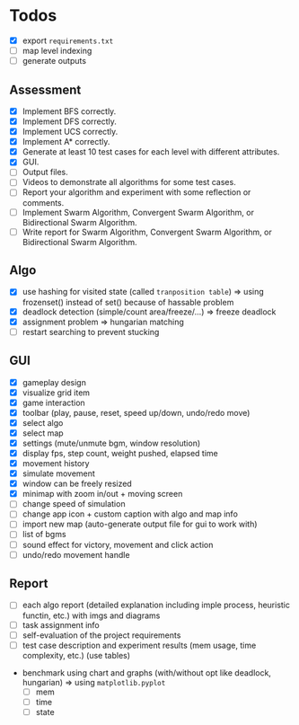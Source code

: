 # Todos

- [x] export `requirements.txt`
- [ ] map level indexing
- [ ] generate outputs

## Assessment

- [x] Implement BFS correctly.
- [x] Implement DFS correctly.
- [x] Implement UCS correctly.
- [x] Implement A\* correctly.
- [x] Generate at least 10 test cases for each level with different attributes.
- [x] GUI.
- [ ] Output files.
- [ ] Videos to demonstrate all algorithms for some test cases.
- [ ] Report your algorithm and experiment with some reflection or comments.
- [ ] Implement Swarm Algorithm, Convergent Swarm Algorithm, or Bidirectional Swarm Algorithm.
- [ ] Write report for Swarm Algorithm, Convergent Swarm Algorithm, or Bidirectional Swarm Algorithm.

## Algo

- [x] use hashing for visited state (called `tranposition table`) => using frozenset() instead of set() because of hassable problem
- [x] deadlock detection (simple/count area/freeze/...) => freeze deadlock
- [x] assignment problem => hungarian matching
- [ ] restart searching to prevent stucking

## GUI

- [x] gameplay design
- [x] visualize grid item
- [x] game interaction
- [x] toolbar (play, pause, reset, speed up/down, undo/redo move)
- [x] select algo
- [x] select map
- [x] settings (mute/unmute bgm, window resolution)
- [x] display fps, step count, weight pushed, elapsed time
- [x] movement history
- [x] simulate movement
- [x] window can be freely resized
- [x] minimap with zoom in/out + moving screen
- [ ] change speed of simulation
- [ ] change app icon + custom caption with algo and map info
- [ ] import new map (auto-generate output file for gui to work with)
- [ ] list of bgms
- [ ] sound effect for victory, movement and click action
- [ ] undo/redo movement handle

## Report

- [ ] each algo report (detailed explanation including imple process, heuristic functin, etc.) with imgs and diagrams
- [ ] task assignment info
- [ ] self-evaluation of the project requirements
- [ ] test case description and experiment results (mem usage, time complexity, etc.) (use tables)
- benchmark using chart and graphs (with/without opt like deadlock, hungarian) => using `matplotlib.pyplot`
  - [ ] mem
  - [ ] time
  - [ ] state
